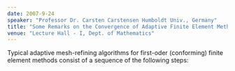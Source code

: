 ```yaml
---
date: 2007-9-24
speaker: "Professor Dr. Carsten Carstensen Humboldt Univ., Germany"
title: "Some Remarks on the Convergence of Adaptive Finite Element Methods"
venue: "Lecture Hall - I, Dept. of Mathematics"
---
```

Typical adaptive mesh-refining algorithms for first-oder 
(conforming) finite element methods consist of a sequence of the following 
steps:
